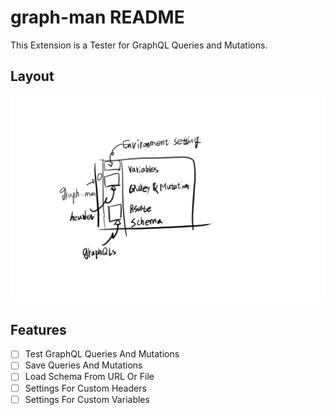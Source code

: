 # graph-man README

This Extension is a Tester for GraphQL Queries and Mutations.

## Layout
![Layout](.docs/images/layout.webp)

## Features

- [ ] Test GraphQL Queries And Mutations
- [ ] Save Queries And Mutations
- [ ] Load Schema From URL Or File
- [ ] Settings For Custom Headers
- [ ] Settings For Custom Variables